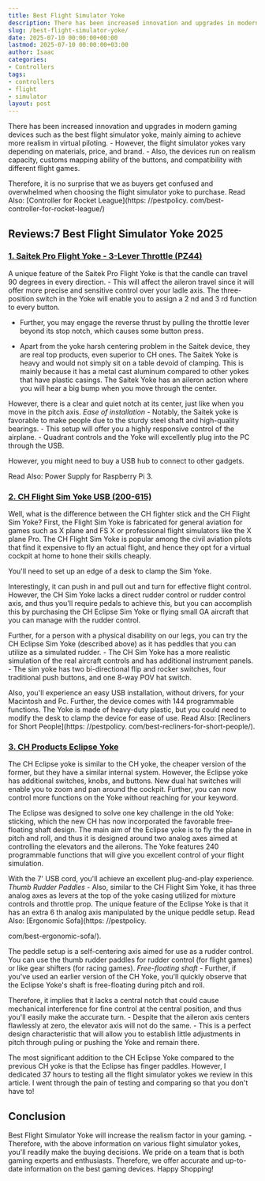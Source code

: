 ```yaml
---
title: Best Flight Simulator Yoke
description: There has been increased innovation and upgrades in modern gaming devices such as the best flight simulator yoke, mainly aiming to achieve more realism in...
slug: /best-flight-simulator-yoke/
date: 2025-07-10 00:00:00+00:00
lastmod: 2025-07-10 00:00:00+03:00
author: Isaac
categories:
- Controllers
tags:
- controllers
- flight
- simulator
layout: post
---
```


There has been increased innovation and upgrades in modern gaming devices such as the best flight simulator yoke, mainly aiming to achieve more realism in virtual piloting. - However, the flight simulator yokes vary depending on materials, price, and brand. - Also, the devices run on realism capacity, customs mapping ability of the buttons, and compatibility with different flight games.

Therefore, it is no surprise that we as buyers get confused and overwhelmed when choosing the flight simulator yoke to purchase. Read Also: [Controller for Rocket League](https: //pestpolicy. com/best-controller-for-rocket-league/)

##  Reviews:7 Best Flight Simulator Yoke 2025

###  [1. Saitek Pro Flight Yoke - 3-Lever Throttle (PZ44)](https://www.amazon.com/dp/B000TCEU4Q/?tag=p-policy-20)

A unique feature of the Saitek Pro Flight Yoke is that the candle can travel 90 degrees in every direction. - This will affect the aileron travel since it will offer more precise and sensitive control over your ladle axis. The three-position switch in the Yoke will enable you to assign a 2 nd and 3 rd function to every button.

- Further, you may engage the reverse thrust by pulling the throttle lever beyond its stop notch, which causes some button press.

- Apart from the yoke harsh centering problem in the Saitek device, they are real top products, even superior to CH ones. The Saitek Yoke is heavy and would not simply sit on a table devoid of clamping. This is mainly because it has a metal cast aluminum compared to other yokes that have plastic casings. The Saitek Yoke has an aileron action where you will hear a big bump when you move through the center.

However, there is a clear and quiet notch at its center, just like when you move in the pitch axis. *Ease of installation -* Notably, the Saitek yoke is favorable to make people due to the sturdy steel shaft and high-quality bearings. - This setup will offer you a highly responsive control of the airplane. - Quadrant controls and the Yoke will excellently plug into the PC through the USB.

However, you might need to buy a USB hub to connect to other gadgets.

Read Also: Power Supply for Raspberry Pi 3.

###  [2. CH Flight Sim Yoke USB (200-615)](https://www.amazon.com/dp/product/B000056SPM/?tag=p-policy-20)

Well, what is the difference between the CH fighter stick and the CH Flight Sim Yoke? First, the Flight Sim Yoke is fabricated for general aviation for games such as X plane and FS X or professional flight simulators like the X plane Pro. The CH Flight Sim Yoke is popular among the civil aviation pilots that find it expensive to fly an actual flight, and hence they opt for a virtual cockpit at home to hone their skills cheaply.

You'll need to set up an edge of a desk to clamp the Sim Yoke.

Interestingly, it can push in and pull out and turn for effective flight control. However, the CH Sim Yoke lacks a direct rudder control or rudder control axis, and thus you'll require pedals to achieve this, but you can accomplish this by purchasing the CH Eclipse Sim Yoke or flying small GA aircraft that you can manage with the rudder control.

Further, for a person with a physical disability on our legs, you can try the CH Eclipse Sim Yoke (described above) as it has peddles that you can utilize as a simulated rudder. - The CH Sim Yoke has a more realistic simulation of the real aircraft controls and has additional instrument panels. - The sim yoke has two bi-directional flip and rocker switches, four traditional push buttons, and one 8-way POV hat switch.

Also, you'll experience an easy USB installation, without drivers, for your Macintosh and Pc. Further, the device comes with 144 programmable functions. The Yoke is made of heavy-duty plastic, but you could need to modify the desk to clamp the device for ease of use. Read Also: [Recliners for Short People](https: //pestpolicy. com/best-recliners-for-short-people/).

###  [3. CH Products Eclipse Yoke](https://www.amazon.com/dp/product/B001GIOGBY/?tag=p-policy-20)

The CH Eclipse yoke is similar to the CH yoke, the cheaper version of the former, but they have a similar internal system. However, the Eclipse yoke has additional switches, knobs, and buttons. New dual hat switches will enable you to zoom and pan around the cockpit. Further, you can now control more functions on the Yoke without reaching for your keyword.

The Eclipse was designed to solve one key challenge in the old Yoke: sticking, which the new CH has now incorporated the favorable free-floating shaft design. The main aim of the Eclipse yoke is to fly the plane in pitch and roll, and thus it is designed around two analog axes aimed at controlling the elevators and the ailerons. The Yoke features 240 programmable functions that will give you excellent control of your flight simulation.

With the 7' USB cord, you'll achieve an excellent plug-and-play experience. *Thumb Rudder Paddles -* Also, similar to the CH Flight Sim Yoke, it has three analog axes as levers at the top of the yoke casing utilized for mixture controls and throttle prop. The unique feature of the Eclipse Yoke is that it has an extra 6 th analog axis manipulated by the unique peddle setup. Read Also: [Ergonomic Sofa](https: //pestpolicy.

com/best-ergonomic-sofa/).

The peddle setup is a self-centering axis aimed for use as a rudder control. You can use the thumb rudder paddles for rudder control (for flight games) or like gear shifters (for racing games). *Free-floating shaft -* Further, if you've used an earlier version of the CH Yoke, you'll quickly observe that the Eclipse Yoke's shaft is free-floating during pitch and roll.

Therefore, it implies that it lacks a central notch that could cause mechanical interference for fine control at the central position, and thus you'll easily make the accurate turn. - Despite that the aileron axis centers flawlessly at zero, the elevator axis will not do the same. - This is a perfect design characteristic that will allow you to establish little adjustments in pitch through puling or pushing the Yoke and remain there.

The most significant addition to the CH Eclipse Yoke compared to the previous CH yoke is that the Eclipse has finger paddles. However, I dedicated 37 hours to testing all the flight simulator yokes we review in this article. I went through the pain of testing and comparing so that you don't have to!

##  Conclusion

Best Flight Simulator Yoke will increase the realism factor in your gaming. - Therefore, with the above information on various flight simulator yokes, you'll readily make the buying decisions. We pride on a team that is both gaming experts and enthusiasts. Therefore, we offer accurate and up-to-date information on the best gaming devices. Happy Shopping!
